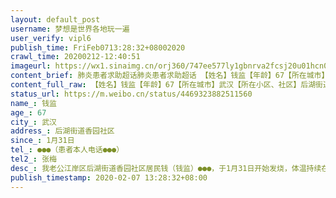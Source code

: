```yaml
---
layout: default_post
username: 梦想是世界各地玩一遍
user_verify: vipl6
publish_time: FriFeb0713:28:32+08002020
crawl_time: 20200212-12:40:51
imageurl: https://wx1.sinaimg.cn/orj360/747ee577ly1gbnrva2fcsj20u01hcn08.jpg,https://wx2.sinaimg.cn/orj360/747ee577ly1gbnrvakw36j20u01hctax.jpg,https://wx2.sinaimg.cn/orj360/747ee577ly1gbnrvaxlovj20m413cju5.jpg
content_brief: 肺炎患者求助超话肺炎患者求助超话 【姓名】钱监【年龄】67【所在城市】武汉【所在小区、社区】后湖街道香园社区【患病时间】1月31日【联系方式】●●●（患者本人电话：●●●）【其他紧急联系人】张梅【病情描述】我老公江岸区后湖街道香园社区居民钱（钱监）●●● ...全文
content_full_raw: 【姓名】钱监【年龄】67【所在城市】武汉【所在小区、社区】后湖街道香园社区【患病时间】1月31日【联系方式】●●●（患者本人电话：●●●）【其他紧急联系人】张梅【病情描述】我老公江岸区后湖街道香园社区居民钱（钱监）●●●，于1月31日开始发烧，体温持续在37.7至39.3度之间，医院CT显示双肺班片及云絮状模糊，主治医师认为是高度疑似新冠病毒感染。核酸检测还在排队中，目前尚未进行检测。患者有基础病史，心脏搭桥手术。现在又出现了呼吸困难的症状。目前患者在社区对口的酒店隔离，隔离的地方无法提供医治服务，也没氧气支持。现在情况很危急，打120说要社区联系医院才能接收，社区说现在正在上报街道。两边都在推诿，我们一点办法都没有。求求您，救一下我的家人。求助试济盒确疹，求助医院收治垂危病人钱监。谢谢您了！
status_url: https://m.weibo.cn/status/4469323882511560
name_: 钱监
age_: 67
city_: 武汉
address_: 后湖街道香园社区
since_: 1月31日
tel_: ●●●（患者本人电话●●●）
tel2_: 张梅
desc_: 我老公江岸区后湖街道香园社区居民钱（钱监）●●●，于1月31日开始发烧，体温持续在37.7至39.3度之间，医院CT显示双肺班片及云絮状模糊，主治医师认为是高度疑似新冠病毒感染。核酸检测还在排队中，目前尚未进行检测。患者有基础病史，心脏搭桥手术。现在又出现了呼吸困难的症状。目前患者在社区对口的酒店隔离，隔离的地方无法提供医治服务，也没氧气支持。现在情况很危急，打120说要社区联系医院才能接收，社区说现在正在上报街道。两边都在推诿，我们一点办法都没有。求求您，救一下我的家人。求助试济盒确疹，求助医院收治垂危病人钱监。谢谢您了！
publish_timestamp: 2020-02-07 13:28:32+08:00
---
```

